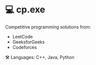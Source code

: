 # 💻 cp.exe

Competitive programming solutions from:
- LeetCode
- GeeksforGeeks
- Codeforces

🛠 Languages: C++, Java, Python
